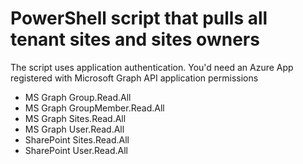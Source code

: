 # PowerShell script that pulls all tenant sites and sites owners

The script uses application authentication. You'd need an Azure App registered with Microsoft Graph API application permissions

- MS Graph Group.Read.All
- MS Graph GroupMember.Read.All
- MS Graph Sites.Read.All
- MS Graph User.Read.All
- SharePoint Sites.Read.All
- SharePoint User.Read.All


